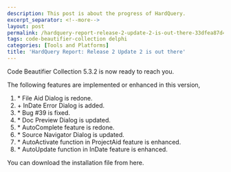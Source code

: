 ```yaml
---
description: This post is about the progress of HardQuery.
excerpt_separator: <!--more-->
layout: post
permalink: /hardquery-report-release-2-update-2-is-out-there-33dfea87d4f7
tags: code-beautifier-collection delphi
categories: [Tools and Platforms]
title: 'HardQuery Report: Release 2 Update 2 is out there'
---
```

Code Beautifier Collection 5.3.2 is now ready to reach you.
<!--more-->

The following features are implemented or enhanced in this version,

1. \* File Aid Dialog is redone.
1. \+ InDate Error Dialog is added.
1. \* Bug #39 is fixed.
1. \* Doc Preview Dialog is updated.
1. \* AutoComplete feature is redone.
1. \* Source Navigator Dialog is updated.
1. \* AutoActivate function in ProjectAid feature is enhanced.
1. \* AutoUpdate function in InDate feature is enhanced.

You can download the installation file from here.
